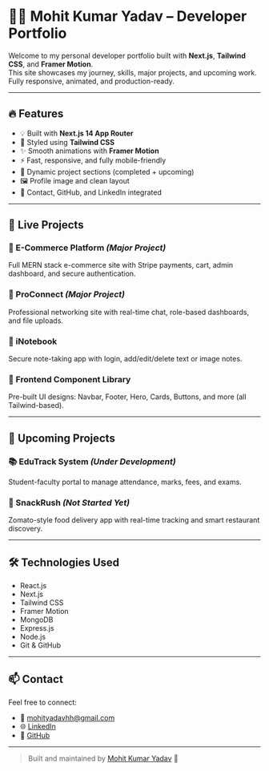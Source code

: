 # 🧑‍💻 Mohit Kumar Yadav – Developer Portfolio

Welcome to my personal developer portfolio built with **Next.js**, **Tailwind CSS**, and **Framer Motion**.  
This site showcases my journey, skills, major projects, and upcoming work.  
Fully responsive, animated, and production-ready.

---

## 🔥 Features

- 💡 Built with **Next.js 14 App Router**
- 🎨 Styled using **Tailwind CSS**
- ✨ Smooth animations with **Framer Motion**
- ⚡ Fast, responsive, and fully mobile-friendly
- 📂 Dynamic project sections (completed + upcoming)
- 🖼️ Profile image and clean layout
- 📱 Contact, GitHub, and LinkedIn integrated

---

## 🚀 Live Projects

### 🛒 E-Commerce Platform *(Major Project)*  
Full MERN stack e-commerce site with Stripe payments, cart, admin dashboard, and secure authentication.

### 👥 ProConnect *(Major Project)*  
Professional networking site with real-time chat, role-based dashboards, and file uploads.

### 📓 iNotebook  
Secure note-taking app with login, add/edit/delete text or image notes.

### 🎨 Frontend Component Library  
Pre-built UI designs: Navbar, Footer, Hero, Cards, Buttons, and more (all Tailwind-based).

---

## 🧪 Upcoming Projects

### 📚 EduTrack System *(Under Development)*  
Student-faculty portal to manage attendance, marks, fees, and exams.

### 🍔 SnackRush *(Not Started Yet)*  
Zomato-style food delivery app with real-time tracking and smart restaurant discovery.

---

## 🛠️ Technologies Used

- React.js
- Next.js
- Tailwind CSS
- Framer Motion
- MongoDB
- Express.js
- Node.js
- Git & GitHub

---

## 📫 Contact

Feel free to connect:

- 📧 mohityadavhh@gmail.com  
- 🌐 [LinkedIn](https://www.linkedin.com/in/mohit-kumar-yadav-898711230/)  
- 🐙 [GitHub](https://github.com/Mohithh)

---

> Built and maintained by [Mohit Kumar Yadav](https://github.com/Mohithh) 🚀
